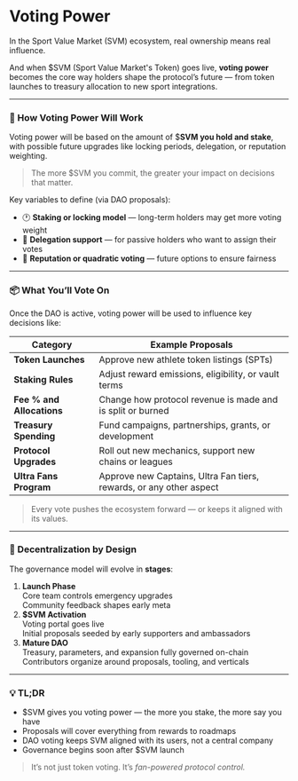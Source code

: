 # Voting Power

In the Sport Value Market (SVM) ecosystem, real ownership means real influence.

And when $SVM (Sport Value Market's Token) goes live, **voting power** becomes the core way holders shape the protocol’s future — from token launches to treasury allocation to new sport integrations.

***

### 🧠 How Voting Power Will Work

Voting power will be based on the amount of $**SVM you hold and stake**, with possible future upgrades like locking periods, delegation, or reputation weighting.

> The more $SVM you commit, the greater your impact on decisions that matter.

Key variables to define (via DAO proposals):

* 🕐 **Staking or locking model** — long-term holders may get more voting weight
* 👥 **Delegation support** — for passive holders who want to assign their votes
* 🧮 **Reputation or quadratic voting** — future options to ensure fairness

***

### 📦 What You’ll Vote On

Once the DAO is active, voting power will be used to influence key decisions like:

| Category                  | Example Proposals                                                   |
| ------------------------- | ------------------------------------------------------------------- |
| **Token Launches**        | Approve new athlete token listings (SPTs)                           |
| **Staking Rules**         | Adjust reward emissions, eligibility, or vault terms                |
| **Fee % and Allocations** | Change how protocol revenue is made and is split or burned          |
| **Treasury Spending**     | Fund campaigns, partnerships, grants, or development                |
| **Protocol Upgrades**     | Roll out new mechanics, support new chains or leagues               |
| **Ultra Fans Program**    | Approve new Captains, Ultra Fan tiers, rewards, or any other aspect |

> Every vote pushes the ecosystem forward — or keeps it aligned with its values.

***

### 🧬 Decentralization by Design

The governance model will evolve in **stages**:

1. **Launch Phase**\
   Core team controls emergency upgrades\
   Community feedback shapes early meta
2. **$SVM Activation**\
   Voting portal goes live\
   Initial proposals seeded by early supporters and ambassadors
3. **Mature DAO**\
   Treasury, parameters, and expansion fully governed on-chain\
   Contributors organize around proposals, tooling, and verticals

***

### 💡 TL;DR

* $SVM gives you voting power — the more you stake, the more say you have
* Proposals will cover everything from rewards to roadmaps
* DAO voting keeps SVM aligned with its users, not a central company
* Governance begins soon after $SVM launch

> It’s not just token voting. It’s _fan-powered protocol control._
